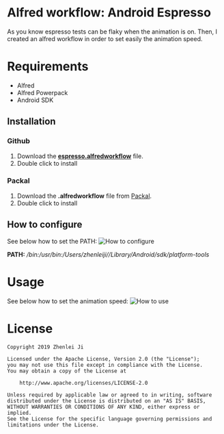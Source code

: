 # Alfred workflow: Android Espresso
As you know espresso tests can be flaky when the animation is on. Then, I created an alfred workflow in order to set easily the animation speed.

# Requirements
- Alfred
- Alfred Powerpack
- Android SDK

## Installation

### Github

1.  Download the [**espresso.alfredworkflow**](espresso.alfredworkflow) file.
2.  Double click to install

### Packal

1.  Download the **.alfredworkflow** file from [Packal](http://www.packal.org/workflow/android-espresso).
2.  Double click to install

## How to configure
See below how to set the PATH:
![How to configure](images/config.gif?raw=true "How to configure")

**PATH:** _/bin:/usr/bin:/Users/zhenleiji//Library/Android/sdk/platform-tools_

# Usage
See below how to set the animation speed:
![How to use](images/demo.gif?raw=true "How to use")

# License
	Copyright 2019 Zhenlei Ji

	Licensed under the Apache License, Version 2.0 (the "License");
	you may not use this file except in compliance with the License.
	You may obtain a copy of the License at

	    http://www.apache.org/licenses/LICENSE-2.0

	Unless required by applicable law or agreed to in writing, software
	distributed under the License is distributed on an "AS IS" BASIS,
	WITHOUT WARRANTIES OR CONDITIONS OF ANY KIND, either express or implied.
	See the License for the specific language governing permissions and
	limitations under the License.
